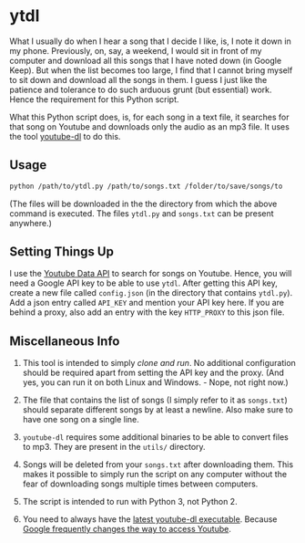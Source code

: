 # ytdl

What I usually do when I hear a song that I decide I like, is, I note it down in my phone. Previously, on, say, a weekend, I would sit in front of my computer and download all this songs that I have noted down (in Google Keep). But when the list becomes too large, I find that I cannot bring myself to sit down and download all the songs in them. I guess I just like the patience and tolerance to do such arduous grunt (but essential) work. Hence the requirement for this Python script.

What this Python script does, is, for each song in a text file, it searches for that song on Youtube and downloads only the audio as an mp3 file. It uses the tool [youtube-dl](https://rg3.github.io/youtube-dl/) to do this.

## Usage

```bash
python /path/to/ytdl.py /path/to/songs.txt /folder/to/save/songs/to
```

(The files will be downloaded in the the directory from which the above command is executed. The files `ytdl.py` and `songs.txt` can be present anywhere.)

## Setting Things Up

I use the [Youtube Data API](https://developers.google.com/youtube/v3/) to search for songs on Youtube. Hence, you will need a Google API key to be able to use `ytdl`. After getting this API key, create a new file called `config.json` (in the directory that contains `ytdl.py`). Add a json entry called `API_KEY` and mention your API key here. If you are behind a proxy, also add an entry with the key `HTTP_PROXY` to this json file.

## Miscellaneous Info

1. This tool is intended to simply *clone and run*. No additional configuration should be required apart from setting the API key and the proxy. (And yes, you can run it on both Linux and Windows. - Nope, not right now.)

2. The file that contains the list of songs (I simply refer to it as `songs.txt`) should separate different songs by at least a newline. Also make sure to have one song on a single line.

3. `youtube-dl` requires some additional binaries to be able to convert files to mp3. They are present in the `utils/` directory.

4. Songs will be deleted from your `songs.txt` after downloading them. This makes it possible to simply run the script on any computer without the fear of downloading songs multiple times between computers.

5. The script is intended to run with Python 3, not Python 2.

6. You need to always have the [latest youtube-dl executable](https://github.com/rg3/youtube-dl/releases/latest). Because [Google frequently changes the way to access Youtube](https://askubuntu.com/questions/598200/youdtube-dl-failed-to-extract-signature).